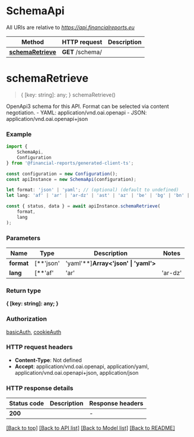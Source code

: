 # SchemaApi

All URIs are relative to *https://api.financialreports.eu*

|Method | HTTP request | Description|
|------------- | ------------- | -------------|
|[**schemaRetrieve**](#schemaretrieve) | **GET** /schema/ | |

# **schemaRetrieve**
> { [key: string]: any; } schemaRetrieve()

OpenApi3 schema for this API. Format can be selected via content negotiation.  - YAML: application/vnd.oai.openapi - JSON: application/vnd.oai.openapi+json

### Example

```typescript
import {
    SchemaApi,
    Configuration
} from '@financial-reports/generated-client-ts';

const configuration = new Configuration();
const apiInstance = new SchemaApi(configuration);

let format: 'json' | 'yaml'; // (optional) (default to undefined)
let lang: 'af' | 'ar' | 'ar-dz' | 'ast' | 'az' | 'be' | 'bg' | 'bn' | 'br' | 'bs' | 'ca' | 'ckb' | 'cs' | 'cy' | 'da' | 'de' | 'dsb' | 'el' | 'en' | 'en-au' | 'en-gb' | 'eo' | 'es' | 'es-ar' | 'es-co' | 'es-mx' | 'es-ni' | 'es-ve' | 'et' | 'eu' | 'fa' | 'fi' | 'fr' | 'fy' | 'ga' | 'gd' | 'gl' | 'he' | 'hi' | 'hr' | 'hsb' | 'hu' | 'hy' | 'ia' | 'id' | 'ig' | 'io' | 'is' | 'it' | 'ja' | 'ka' | 'kab' | 'kk' | 'km' | 'kn' | 'ko' | 'ky' | 'lb' | 'lt' | 'lv' | 'mk' | 'ml' | 'mn' | 'mr' | 'ms' | 'my' | 'nb' | 'ne' | 'nl' | 'nn' | 'os' | 'pa' | 'pl' | 'pt' | 'pt-br' | 'ro' | 'ru' | 'sk' | 'sl' | 'sq' | 'sr' | 'sr-latn' | 'sv' | 'sw' | 'ta' | 'te' | 'tg' | 'th' | 'tk' | 'tr' | 'tt' | 'udm' | 'uk' | 'ur' | 'uz' | 'vi' | 'zh-hans' | 'zh-hant'; // (optional) (default to undefined)

const { status, data } = await apiInstance.schemaRetrieve(
    format,
    lang
);
```

### Parameters

|Name | Type | Description  | Notes|
|------------- | ------------- | ------------- | -------------|
| **format** | [**&#39;json&#39; | &#39;yaml&#39;**]**Array<&#39;json&#39; &#124; &#39;yaml&#39;>** |  | (optional) defaults to undefined|
| **lang** | [**&#39;af&#39; | &#39;ar&#39; | &#39;ar-dz&#39; | &#39;ast&#39; | &#39;az&#39; | &#39;be&#39; | &#39;bg&#39; | &#39;bn&#39; | &#39;br&#39; | &#39;bs&#39; | &#39;ca&#39; | &#39;ckb&#39; | &#39;cs&#39; | &#39;cy&#39; | &#39;da&#39; | &#39;de&#39; | &#39;dsb&#39; | &#39;el&#39; | &#39;en&#39; | &#39;en-au&#39; | &#39;en-gb&#39; | &#39;eo&#39; | &#39;es&#39; | &#39;es-ar&#39; | &#39;es-co&#39; | &#39;es-mx&#39; | &#39;es-ni&#39; | &#39;es-ve&#39; | &#39;et&#39; | &#39;eu&#39; | &#39;fa&#39; | &#39;fi&#39; | &#39;fr&#39; | &#39;fy&#39; | &#39;ga&#39; | &#39;gd&#39; | &#39;gl&#39; | &#39;he&#39; | &#39;hi&#39; | &#39;hr&#39; | &#39;hsb&#39; | &#39;hu&#39; | &#39;hy&#39; | &#39;ia&#39; | &#39;id&#39; | &#39;ig&#39; | &#39;io&#39; | &#39;is&#39; | &#39;it&#39; | &#39;ja&#39; | &#39;ka&#39; | &#39;kab&#39; | &#39;kk&#39; | &#39;km&#39; | &#39;kn&#39; | &#39;ko&#39; | &#39;ky&#39; | &#39;lb&#39; | &#39;lt&#39; | &#39;lv&#39; | &#39;mk&#39; | &#39;ml&#39; | &#39;mn&#39; | &#39;mr&#39; | &#39;ms&#39; | &#39;my&#39; | &#39;nb&#39; | &#39;ne&#39; | &#39;nl&#39; | &#39;nn&#39; | &#39;os&#39; | &#39;pa&#39; | &#39;pl&#39; | &#39;pt&#39; | &#39;pt-br&#39; | &#39;ro&#39; | &#39;ru&#39; | &#39;sk&#39; | &#39;sl&#39; | &#39;sq&#39; | &#39;sr&#39; | &#39;sr-latn&#39; | &#39;sv&#39; | &#39;sw&#39; | &#39;ta&#39; | &#39;te&#39; | &#39;tg&#39; | &#39;th&#39; | &#39;tk&#39; | &#39;tr&#39; | &#39;tt&#39; | &#39;udm&#39; | &#39;uk&#39; | &#39;ur&#39; | &#39;uz&#39; | &#39;vi&#39; | &#39;zh-hans&#39; | &#39;zh-hant&#39;**]**Array<&#39;af&#39; &#124; &#39;ar&#39; &#124; &#39;ar-dz&#39; &#124; &#39;ast&#39; &#124; &#39;az&#39; &#124; &#39;be&#39; &#124; &#39;bg&#39; &#124; &#39;bn&#39; &#124; &#39;br&#39; &#124; &#39;bs&#39; &#124; &#39;ca&#39; &#124; &#39;ckb&#39; &#124; &#39;cs&#39; &#124; &#39;cy&#39; &#124; &#39;da&#39; &#124; &#39;de&#39; &#124; &#39;dsb&#39; &#124; &#39;el&#39; &#124; &#39;en&#39; &#124; &#39;en-au&#39; &#124; &#39;en-gb&#39; &#124; &#39;eo&#39; &#124; &#39;es&#39; &#124; &#39;es-ar&#39; &#124; &#39;es-co&#39; &#124; &#39;es-mx&#39; &#124; &#39;es-ni&#39; &#124; &#39;es-ve&#39; &#124; &#39;et&#39; &#124; &#39;eu&#39; &#124; &#39;fa&#39; &#124; &#39;fi&#39; &#124; &#39;fr&#39; &#124; &#39;fy&#39; &#124; &#39;ga&#39; &#124; &#39;gd&#39; &#124; &#39;gl&#39; &#124; &#39;he&#39; &#124; &#39;hi&#39; &#124; &#39;hr&#39; &#124; &#39;hsb&#39; &#124; &#39;hu&#39; &#124; &#39;hy&#39; &#124; &#39;ia&#39; &#124; &#39;id&#39; &#124; &#39;ig&#39; &#124; &#39;io&#39; &#124; &#39;is&#39; &#124; &#39;it&#39; &#124; &#39;ja&#39; &#124; &#39;ka&#39; &#124; &#39;kab&#39; &#124; &#39;kk&#39; &#124; &#39;km&#39; &#124; &#39;kn&#39; &#124; &#39;ko&#39; &#124; &#39;ky&#39; &#124; &#39;lb&#39; &#124; &#39;lt&#39; &#124; &#39;lv&#39; &#124; &#39;mk&#39; &#124; &#39;ml&#39; &#124; &#39;mn&#39; &#124; &#39;mr&#39; &#124; &#39;ms&#39; &#124; &#39;my&#39; &#124; &#39;nb&#39; &#124; &#39;ne&#39; &#124; &#39;nl&#39; &#124; &#39;nn&#39; &#124; &#39;os&#39; &#124; &#39;pa&#39; &#124; &#39;pl&#39; &#124; &#39;pt&#39; &#124; &#39;pt-br&#39; &#124; &#39;ro&#39; &#124; &#39;ru&#39; &#124; &#39;sk&#39; &#124; &#39;sl&#39; &#124; &#39;sq&#39; &#124; &#39;sr&#39; &#124; &#39;sr-latn&#39; &#124; &#39;sv&#39; &#124; &#39;sw&#39; &#124; &#39;ta&#39; &#124; &#39;te&#39; &#124; &#39;tg&#39; &#124; &#39;th&#39; &#124; &#39;tk&#39; &#124; &#39;tr&#39; &#124; &#39;tt&#39; &#124; &#39;udm&#39; &#124; &#39;uk&#39; &#124; &#39;ur&#39; &#124; &#39;uz&#39; &#124; &#39;vi&#39; &#124; &#39;zh-hans&#39; &#124; &#39;zh-hant&#39;>** |  | (optional) defaults to undefined|


### Return type

**{ [key: string]: any; }**

### Authorization

[basicAuth](../README.md#basicAuth), [cookieAuth](../README.md#cookieAuth)

### HTTP request headers

 - **Content-Type**: Not defined
 - **Accept**: application/vnd.oai.openapi, application/yaml, application/vnd.oai.openapi+json, application/json


### HTTP response details
| Status code | Description | Response headers |
|-------------|-------------|------------------|
|**200** |  |  -  |

[[Back to top]](#) [[Back to API list]](../README.md#documentation-for-api-endpoints) [[Back to Model list]](../README.md#documentation-for-models) [[Back to README]](../README.md)

